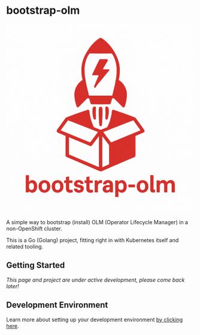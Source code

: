 # bootstrap-olm

![bootstrap-olm logo](./img/logo.png)

A simple way to bootstrap (install) OLM (Operator Lifecycle Manager)
in a non-OpenShift cluster.

This is a Go (Golang) project, fitting right in with Kubernetes itself and related tooling.

## Getting Started

_This page and project are under active development, please come back later!_

## Development Environment

Learn more about setting up your development environment [by clicking here](./docs/setting_up_development_enviroment.md).
